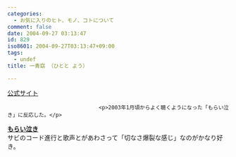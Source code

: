 ```yaml
---
categories:
  - お気に入りのヒト、モノ、コトについて
comment: false
date: 2004-09-27 03:13:47
id: 829
iso8601: 2004-09-27T03:13:47+09:00
tags:
  - undef
title: 一青窈 （ひとと よう）

---
```


<div class="entry-body">
                                 <p><a href="http://columbia.jp/~hitoto/">公式サイト</a></p>
                              
                                 <p>2003年1月頃からよく聴くようになった「もらい泣き」に反応した。</p>

<p><strong><a href="http://www.amazon.co.jp/exec/obidos/ASIN/B00006JJ86/nqounet-22/ref=nosim/" name="amazletlink" id="amazletlink">もらい泣き</a></strong><br />
サビのコード進行と歌声とがあわさって「切なさ爆裂な感じ」なのがかなり好き。</p>
                              </div>
    	